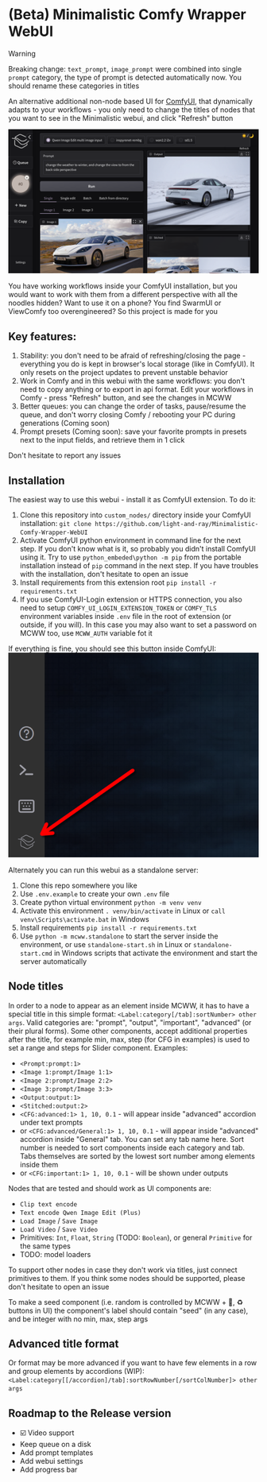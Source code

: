 # (Beta) Minimalistic Comfy Wrapper WebUI
> [!WARNING]
> Breaking change: `text_prompt`, `image_prompt` were combined into single `prompt` category, the type of prompt is detected automatically now. You should rename these categories in titles


An alternative additional non-node based UI for [ComfyUI](https://github.com/comfyanonymous/ComfyUI), that dynamically adapts to your workflows - you only need to change the titles of nodes that you want to see in the Minimalistic webui, and click "Refresh" button

![](docs/assets/readmeMainImage.png)

You have working workflows inside your ComfyUI installation, but you would want to work with them from a different perspective with all the noodles hidden? Want to use it on a phone? You find SwarmUI or ViewComfy too overengineered? So this project is made for you

## Key features:
1. Stability: you don't need to be afraid of refreshing/closing the page - everything you do is kept in browser's local storage (like in ComfyUI). It only resets on the project updates to prevent unstable behavior
1. Work in Comfy and in this webui with the same workflows: you don't need to copy anything or to export in api format. Edit your workflows in Comfy - press "Refresh" button, and see the changes in MCWW
1. Better queues: you can change the order of tasks, pause/resume the queue, and don't worry closing Comfy / rebooting your PC during generations (Coming soon)
1. Prompt presets (Coming soon): save your favorite prompts in presets next to the input fields, and retrieve them in 1 click

Don't hesitate to report any issues

## Installation

The easiest way to use this webui - install it as ComfyUI extension. To do it:
1. Clone this repository into `custom_nodes/` directory inside your ComfyUI installation: `git clone https://github.com/light-and-ray/Minimalistic-Comfy-Wrapper-WebUI`
1. Activate ComfyUI python environment in command line for the next step. If you don't know what is it, so probably you didn't install ComfyUI using it. Try to use `python_embeded\python -m pip` from the portable installation instead of `pip` command in the next step. If you have troubles with the installation, don't hesitate to open an issue
1. Install requirements from this extension root `pip install -r requirements.txt`
1. If you use ComfyUI-Login extension or HTTPS connection, you also need to setup `COMFY_UI_LOGIN_EXTENSION_TOKEN` or `COMFY_TLS` environment variables inside `.env` file in the root of extension (or outside, if you will). In this case you may also want to set a password on MCWW too, use `MCWW_AUTH` variable fot it

If everything is fine, you should see this button inside ComfyUI:
![](docs/assets/comfyExtensionButton.png)

Alternately you can run this webui as a standalone server:
1. Clone this repo somewhere you like
1. Use `.env.example` to create your own `.env` file
1. Create python virtual environment `python -m venv venv`
1. Activate this environment `. venv/bin/activate` in Linux or `call venv\Scripts\activate.bat` in Windows
1. Install requirements `pip install -r requirements.txt`
1. Use `python -m mcww.standalone` to start the server inside the environment, or use `standalone-start.sh` in Linux or `standalone-start.cmd` in Windows scripts that activate the environment and start the server automatically

## Node titles

In order to a node to appear as an element inside MCWW, it has to have a special title in this simple format: `<Label:category[/tab]:sortNumber> other args`. Valid categories are: "prompt", "output", "important", "advanced" (or their plural forms). Some other components, accept additional properties after the title, for example min, max, step (for CFG in examples) is used to set a range and steps for Slider component. Examples:
- `<Prompt:prompt:1>`
- `<Image 1:prompt/Image 1:1>`
- `<Image 2:prompt/Image 2:2>`
- `<Image 3:prompt/Image 3:3>`
- `<Output:output:1>`
- `<Stitched:output:2>`
- `<CFG:advanced:1> 1, 10, 0.1` - will appear inside "advanced" accordion under text prompts
- or `<CFG:advanced/General:1> 1, 10, 0.1` - will appear inside "advanced" accordion inside "General" tab. You can set any tab name here. Sort number is needed to sort components inside each category and tab. Tabs themselves are sorted by the lowest sort number among elements inside them
- or `<CFG:important:1> 1, 10, 0.1` - will be shown under outputs


Nodes that are tested and should work as UI components are:
- `Clip text encode`
- `Text encode Qwen Image Edit (Plus)`
- `Load Image` / `Save Image`
- `Load Video` / `Save Video`
- Primitives: `Int`, `Float`, `String` (TODO: `Boolean`), or general `Primitive` for the same types
- TODO: model loaders

To support other nodes in case they don't work via titles, just connect primitives to them. If you think some nodes should be supported, please don't hesitate to open an issue

To make a seed component (i.e. random is controlled by MCWW + 🎲, ♻️ buttons in UI) the component's label should contain "seed" (in any case), and be integer with no min, max, step args

## Advanced title format

Or format may be more advanced if you want to have few elements in a row and group elements by accordions (WIP): `<Label:category[[/accordion]/tab]:sortRowNumber[/sortColNumber]> other args`

## Roadmap to the Release version
- ☑️ Video support
- Keep queue on a disk
- Add prompt templates
- Add webui settings
- Add progress bar
